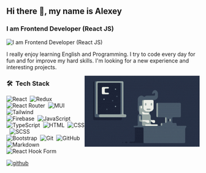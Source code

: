 ## Hi there 👋, my name is Alexey
### I am Frontend Developer (React JS)
![I am Frontend Developer (React JS)](https://media.giphy.com/media/13UZisxBxkjPwI/giphy.gif?raw=true)

I really enjoy learning English and Programming. I try to code every day for fun and for improve my hard skills. I'm looking for a new experience and interesting projects.

<img alt="Night Coding" src="https://raw.githubusercontent.com/AVS1508/AVS1508/master/assets/Night-Coding.gif" align="right"/>

### 🛠 &nbsp;Tech Stack

![React](https://img.shields.io/badge/-React-05122A?style=flat&logo=react)&nbsp;
![Redux](https://img.shields.io/badge/-Redux-05122A?style=flat&logo=redux)&nbsp;
![React Router](https://img.shields.io/badge/-React%20Router-05122A?style=flat&logo=react-router)&nbsp;
![MUI](https://img.shields.io/badge/-Material%20UI-05122A?style=flat&logo=MUI)&nbsp;
![Tailwind](https://img.shields.io/badge/-Tailwind-05122A?style=flat&logo=tailwindcss)\
![Firebase](https://img.shields.io/badge/-Firebase-05122A?style=flat&logo=firebase)&nbsp;
![JavaScript](https://img.shields.io/badge/-JavaScript-05122A?style=flat&logo=javascript)&nbsp;
![TypeScript](https://img.shields.io/badge/-TypeScript-05122A?style=flat&logo=typescript)&nbsp;
![HTML](https://img.shields.io/badge/-HTML-05122A?style=flat&logo=HTML5)&nbsp;
![CSS](https://img.shields.io/badge/-CSS-05122A?style=flat&logo=CSS3&logoColor=1572B6)&nbsp;
![SCSS](https://img.shields.io/badge/-SCSS-05122A?style=flat&logo=SASS)\
![Bootstrap](https://img.shields.io/badge/-Bootstrap-05122A?style=flat&logo=bootstrap&logoColor=563D7C)&nbsp;
![Git](https://img.shields.io/badge/-Git-05122A?style=flat&logo=git)&nbsp;
![GitHub](https://img.shields.io/badge/-GitHub-05122A?style=flat&logo=github)&nbsp;
![Markdown](https://img.shields.io/badge/-Markdown-05122A?style=flat&logo=markdown)
![React Hook Form](https://img.shields.io/badge/-React%20Hook%20Form-05122A?style=flat&logo=react-hook-form)

[<img src='https://cdn.jsdelivr.net/npm/simple-icons@3.0.1/icons/github.svg' alt='github' height='40'>](https://github.com/AlexForw)  
